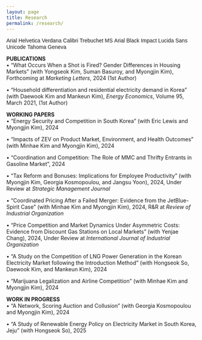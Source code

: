 ```yaml
---
layout: page
title: Research
permalink: /research/
---
```


<span style="font-family: 'Arial', sans-serif">Arial</span>
<span style="font-family: 'Helvetica', sans-serif">Helvetica</span>
<span style="font-family: 'Verdana', sans-serif">Verdana</span>
<span style="font-family: 'Calibri', sans-serif">Calibri</span>
<span style="font-family: 'Trebuchet MS', sans-serif">Trebuchet MS</span>
<span style="font-family: 'Arial Black', sans-serif">Arial Black</span>
<span style="font-family: 'Impact', sans-serif">Impact</span>
<span style="font-family: 'Lucida Sans Unicode', sans-serif">Lucida Sans Unicode</span>
<span style="font-family: 'Tahoma', sans-serif">Tahoma</span>
<span style="font-family: 'Geneva', sans-serif">Geneva</span>


<b>PUBLICATIONS</b>   
• “What Occurs When a Shot is Fired? Gender Differences in Housing Markets” (with Yongseok Kim, Suman Basuroy, and Myongjin Kim), Forthcoming at <em>Marketing Letters</em>, 2024 (1st Author)  

• “Household differentiation and residential electricity demand in Korea” (with Daewook Kim and Mankeun Kim), <em>Energy Economics</em>, Volume 95, March 2021, (1st Author)  


<b>WORKING PAPERS</b>   
• “Energy Security and Competition in South Korea” (with Eric Lewis and Myongjin Kim), 2024  

• “Impacts of ZEV on Product Market, Environment, and Health Outcomes” (with Minhae Kim and Myongjin Kim), 2024  

• “Coordination and Competition: The Role of MMC and Thrifty Entrants in Gasoline Market”, 2024  

• “Tax Reform and Bonuses: Implications for Employee Productivity” (with Myongjin Kim, Georgia Kosmopoulou, and Jangsu Yoon), 2024, Under Review at <em>Strategic Management Journal</em>  

• “Coordinated Pricing After a Failed Merger: Evidence from the JetBlue-Spirit Case” (with Minhae Kim and Myongjin Kim), 2024, R&R at <em>Review of Industrial Organization</em>  

• “Price Competition and Market Dynamics Under Asymmetric Costs: Evidence from Discount Gas Stations on Local Markets” (with Yenjae Chang), 2024, Under Review at <em>International Journal of Industrial Organization</em>  

• “A Study on the Competition of LNG Power Generation in the Korean Electricity Market following the Introduction Method” (with Hongseok So, Daewook Kim, and Mankeun Kim), 2024  

• “Marijuana Legalization and Airline Competition” (with Minhae Kim and Myongjin Kim), 2024  


<b>WORK IN PROGRESS</b>   
• “A Network, Scoring Auction and Collusion” (with Georgia Kosmopoulou and Myongjin Kim), 2024  

• “A Study of Renewable Energy Policy on Electricity Market in South Korea, Jeju” (with Hongseok So), 2025  








